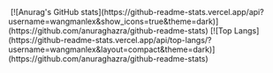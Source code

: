 
<img>
  [![Anurag's GitHub stats](https://github-readme-stats.vercel.app/api?username=wangmanlex&show_icons=true&theme=dark)](https://github.com/anuraghazra/github-readme-stats) 
  [![Top Langs](https://github-readme-stats.vercel.app/api/top-langs/?username=wangmanlex&layout=compact&theme=dark)](https://github.com/anuraghazra/github-readme-stats)
</img>
